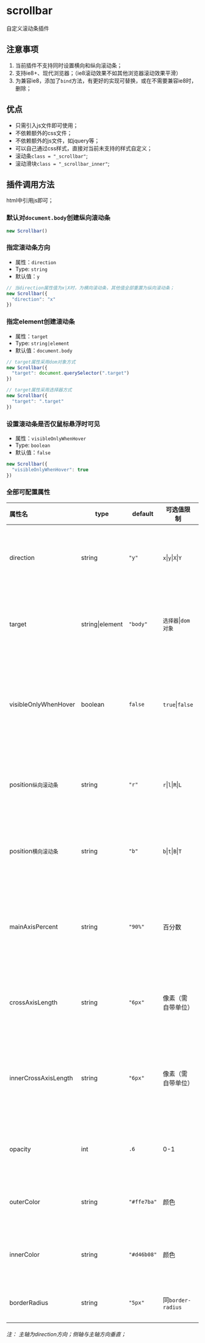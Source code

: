 # scrollbar

自定义滚动条插件

## 注意事项
1. 当前插件不支持同时设置横向和纵向滚动条；
2. 支持ie8+、现代浏览器；（ie8滚动效果不如其他浏览器滚动效果平滑）
3. 为兼容ie8，添加了`bind`方法，有更好的实现可替换，或在不需要兼容ie8时，删除；

## 优点
* 只需引入js文件即可使用；
* 不依赖额外的css文件；
* 不依赖额外的js文件，如jquery等；
* 可以自己通过css样式，直接对当前未支持的样式自定义；
* 滚动条`class = "_scrollbar"`;
* 滚动滑块`class = "_scrollbar_inner"`;

## 插件调用方法
html中引用js即可；

### 默认对`document.body`创建纵向滚动条
```javascript
new Scrollbar()
```
### 指定滚动条方向
* 属性：`direction`
* Type: `string`
* 默认值：`y`
```javascript
// 当direction属性值为x|X时，为横向滚动条，其他值全部重置为纵向滚动条；
new Scrollbar({
  "direction": "x"
})
```

### 指定element创建滚动条
* 属性：`target`
* Type: `string|element`
* 默认值：`document.body`
```javascript
// target属性采用dom对象方式
new Scrollbar({
  "target": document.querySelector(".target")
})

// target属性采用选择器方式
new Scrollbar({
  "target": ".target"
})
```
### 设置滚动条是否仅鼠标悬浮时可见
* 属性：`visibleOnlyWhenHover`
* Type: `boolean`
* 默认值：`false`
```javascript
new Scrollbar({
  "visibleOnlyWhenHover": true
})
```

### 全部可配置属性

| 属性名               | type   | default | 可选值限制           | 描述                   |
| :------------------- | ------ | ------- | -------------------- | ---------------------- |
| direction | string | `"y"` | `x`\|`y`\|`X`\|`Y` | 指定滚动条朝向 |
| target | string\|element | `"body"` | `选择器`\|`dom对象` | 滚动条加载位置 |
| visibleOnlyWhenHover | boolean | `false` | `true`\|`false` | 滚动条仅鼠标悬浮可见 |
| position`纵向滚动条` | string | `"r"`   | `r`\|`l`\|`R`\|`L`   | 纵向滚动条位置         |
| position`横向滚动条` | string | `"b"`   | `b`\|`t`\|`B`\|`T`   | 横向滚动条位置         |
| mainAxisPercent      | string | `"90%"` | 百分数               | 滚动条主轴长度(占比) |
| crossAxisLength      | string | `"6px"` | 像素（需自带单位）   | 滚动条侧轴长度         |
| innerCrossAxisLength | string | `"6px"` | 像素（需自带单位）   | 滚动滑块的侧轴长度     |
| opacity              | int    | `.6`   | 0-1                  | 滚动条透明度           |
| outerColor           | string | `"#ffe7ba"` | 颜色                 | 滚动条底色             |
| innerColor           | string | `"#d46b08"` | 颜色                 | 滚动滑块颜色           |
| borderRadius         | string | `"5px"` | 同`border-radius` | 边框圆角               |

###### 注： 主轴为direction方向；侧轴与主轴方向垂直；
